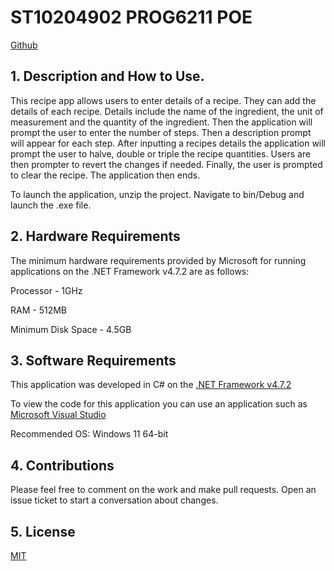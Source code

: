 # ST10204902 PROG6211 POE

[Github](https://github.com/VCCT-PROG6221-2023-Grp3/ST10204902-PROG6211-POE)

## 1. Description and How to Use.

This recipe app allows users to enter details of a recipe. They can add the details of each recipe. Details include the name of the ingredient, the unit of measurement and the quantity of the ingredient. Then the application will prompt the user to enter the number of steps. Then a description prompt will appear for each step. After inputting a recipes details the application will prompt the user to halve, double or triple the recipe quantities. Users are then prompter to revert the changes if needed. Finally, the user is prompted to clear the recipe. The application then ends.

To launch the application, unzip the project. Navigate to bin/Debug and launch the .exe file.

## 2. Hardware Requirements
The minimum hardware requirements provided by Microsoft for running applications on the .NET Framework v4.7.2 are as follows:

Processor - 1GHz

RAM - 512MB

Minimum Disk Space - 4.5GB

## 3. Software Requirements
This application was developed in C# on the [.NET Framework v4.7.2](https://support.microsoft.com/en-us/topic/microsoft-net-framework-4-7-2-offline-installer-for-windows-05a72734-2127-a15d-50cf-daf56d5faec2)

To view the code for this application you can use an application such as [Microsoft Visual Studio](https://visualstudio.microsoft.com/vs/community/)

Recommended OS: Windows 11 64-bit

## 4. Contributions
Please feel free to comment on the work and make pull requests. Open an issue ticket to start a conversation about changes.

## 5. License

[MIT](https://choosealicense.com/licenses/mit/)
